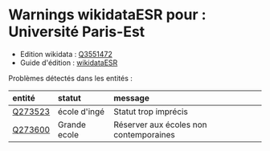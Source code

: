 Warnings wikidataESR pour : Université Paris-Est
================

- Edition wikidata : [Q3551472](https://www.wikidata.org/wiki/Q3551472)
- Guide d'édition : [wikidataESR](https://github.com/cpesr/wikidataESR/)



Problèmes détectés dans les entités :

|entité                                           |statut       |message                                |
|:------------------------------------------------|:------------|:--------------------------------------|
|[Q273523](https://www.wikidata.org/wiki/Q273523) |école d'ingé |Statut trop imprécis                   |
|[Q273600](https://www.wikidata.org/wiki/Q273600) |Grande ecole |Réserver aux écoles non contemporaines |
